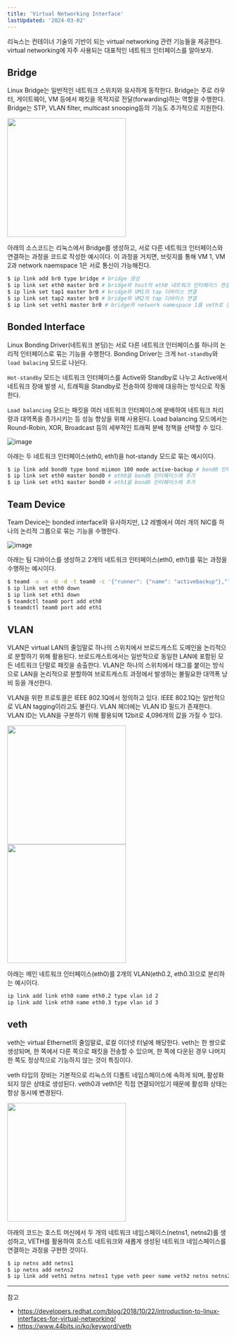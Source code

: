 ```yaml
---
title: 'Virtual Networking Interface'
lastUpdated: '2024-03-02'
---
```


리눅스는 컨테이너 기술의 기반이 되는 virtual networking 관련 기능들을 제공한다. virtual networking에 자주 사용되는 대표적인 네트워크 인터페이스를 알아보자.

## Bridge

Linux Bridge는 일반적인 네트워크 스위치와 유사하게 동작한다. Bridge는 주로 라우터, 게이트웨이, VM 등에서 패킷을 목적지로 전달(forwarding)하는 역할을 수행한다. Bridge는 STP, VLAN filter, multicast snooping등의 기능도 추가적으로 지원한다.

<img src="https://github.com/team-aliens/.github/assets/81006587/8ae445a2-cd94-4736-8c8a-5f23f65f7cd3" height=270px/>

아래의 소스코드는 리눅스에서 Bridge를 생성하고, 서로 다른 네트워크 인터페이스와 연결하는 과정을 코드로 작성한 예시이다. 이 과정을 거치면, 브릿지를 통해 VM 1, VM 2과 network naemspace 1은 서로 통신이 가능해진다.

```bash
$ ip link add br0 type bridge # bridge 생성
$ ip link set eth0 master br0 # bridge와 host의 eth0 네트워크 인터페이스 연결
$ ip link set tap1 master br0 # bridge와 VM1의 tap 디바이스 연결
$ ip link set tap2 master br0 # bridge와 VM2의 tap 디바이스 연결
$ ip link set veth1 master br0 # bridge와 network namespace 1를 veth로 연결
```

## Bonded Interface

Linux Bonding Driver(네트워크 본딩)는 서로 다른 네트워크 인터페이스를 하나의 논리적 인터페이스로 묶는 기능을 수행한다. Bonding Driver는 크게 `hot-standby`와 `load balacing` 모드로 나뉜다.

`Hot-standby` 모드는 네트워크 인터페이스를 Active와 Standby로 나누고 Active에서 네트워크 장애 발생 시, 트래픽을 Standby로 전송하여 장애에 대응하는 방식으로 작동한다.

`Load balancing` 모드는 패킷을 여러 네트워크 인터페이스에 분배하여 네트워크 처리량과 대역폭을 증가시키는 등 성능 향상을 위해 사용된다. Load balancing 모드에서는 Round-Robin, XOR, Broadcast 등의 세부적인 트래픽 분배 정책을 선택할 수 있다.

![image](https://github.com/team-aliens/.github/assets/81006587/21dbf9d3-e17f-4ca9-a9ae-28b299d2ada0)

아래는 두 네트워크 인터페이스(eth0, eth1)을 hot-standy 모드로 묶는 예시이다.

```bash
$ ip link add bond0 type bond miimon 100 mode active-backup # bond0 인터페이스 추가, 모니터링 주기 100ms, active-backup 모드
$ ip link set eth0 master bond0 # eth0을 bond0 인터페이스에 추가
$ ip link set eth1 master bond0 # eth1을 bond0 인터페이스에 추가
```

## Team Device

Team Device는 bonded interface와 유사하지만, L2 레벨에서 여러 개의 NIC를 하나의 논리적 그룹으로 묶는 기능을 수행한다.

![image](https://github.com/team-aliens/.github/assets/81006587/d3d5a481-0711-414d-acb0-1313d2bfeb78)

아래는 팀 디바이스를 생성하고 2개의 네트워크 인터페이스(eth0, eth1)를 묶는 과정을 수행하는 예시이다.

```bash
$ teamd -o -n -U -d -t team0 -c '{"runner": {"name": "activebackup"},"link_watch": {"name": "ethtool"}}'
$ ip link set eth0 down
$ ip link set eth1 down
$ teamdctl team0 port add eth0
$ teamdctl team0 port add eth1
```

## VLAN

VLAN은 virtual LAN의 줄임말로 하나의 스위치에서 브로드캐스트 도메인을 논리적으로 분할하기 위해 활용된다. 브로드캐스트에서는 일반적으로 동일한 LAN에 포함된 모든 네트워크 단말로 패킷을 송출한다. VLAN은 하나의 스위치에서 태그를 붙이는 방식으로 LAN을 논리적으로 분할하여 브로트캐스트 과정에서 발생하는 불필요한 대역폭 낭비 등을 개선한다.

VLAN을 위한 프로토콜은 IEEE 802.1Q에서 정의하고 있다. IEEE 802.1Q는 일반적으로 VLAN tagging이라고도 불린다. VLAN 헤더에는 VLAN ID 필드가 존재한다. VLAN ID는 VLAN을 구분하기 위해 활용되며 12bit로 4,096개의 값을 가질 수 있다.

<img src="https://github.com/team-aliens/.github/assets/81006587/d9e33e48-b1b7-4edf-9b27-16a733a864e2" height=270px/>
<img src="https://github.com/team-aliens/.github/assets/81006587/743b0af7-fc08-4b62-b1b0-997a99e91885" height=270px/>

아래는 메인 네트워크 인터페이스(eth0)를 2개의 VLAN(eth0.2, eth0.3)으로 분리하는 예시이다.

```bash
ip link add link eth0 name eth0.2 type vlan id 2
ip link add link eth0 name eth0.3 type vlan id 3
```

## veth

veth는 virtual Ethernet의 줄임말로, 로컬 이더넷 터널에 해당한다. veth는 한 쌍으로 생성되며, 한 쪽에서 다른 쪽으로 패킷을 전송할 수 있으며, 한 쪽에 다운된 경우 나머지 한 쪽도 정상적으로 기능하지 않는 것이 특징이다.

veth 타입의 장비는 기본적으로 리눅스의 디폴트 네임스페이스에 속하게 되며, 활성화되지 않은 상태로 생성된다. veth0과 veth1은 직접 연결되어있기 때문에 활성화 상태는 항상 동시에 변경된다. 

<img src="https://github.com/team-aliens/.github/assets/81006587/d72ca9f4-9550-48fc-a7a0-4cf918281532" height=270px/>

아래의 코드는 호스트 머신에서 두 개의 네트워크 네임스페이스(netns1, netns2)를 생성하고, VETH를 활용하여 호스트 네트워크와 새롭게 생성된 네트워크 네임스페이스를 연결하는 과정을 구현한 것이다.

```bash
$ ip netns add netns1
$ ip netns add netns2
$ ip link add veth1 netns netns1 type veth peer name veth2 netns netns2
```

---
참고
- https://developers.redhat.com/blog/2018/10/22/introduction-to-linux-interfaces-for-virtual-networking/
- https://www.44bits.io/ko/keyword/veth